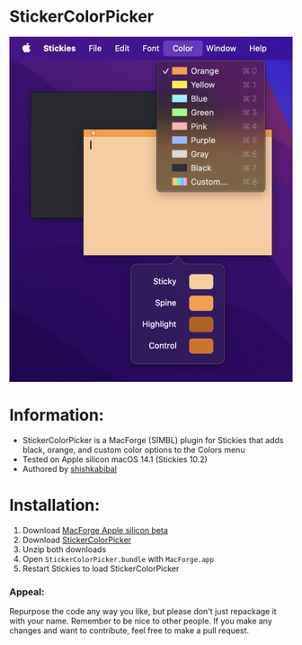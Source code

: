 # StickerColorPicker

![Preview](Preview.png)

# Information:

- StickerColorPicker is a MacForge (SIMBL) plugin for Stickies that adds black, orange, and custom color options to the Colors menu
- Tested on Apple silicon macOS 14.1 (Stickies 10.2)
- Authored by [shishkabibal](https://github.com/shishkabibal)

# Installation:

1. Download [MacForge Apple silicon beta](https://github.com/jslegendre/appcast/raw/master/Beta/MacForge/MacForge.1.2.2-2.zip)
2. Download [StickerColorPicker](https://github.com/shishkabibal/StickerColorPicker/releases/latest)
3. Unzip both downloads
4. Open `StickerColorPicker.bundle` with `MacForge.app`
5. Restart Stickies to load StickerColorPicker

### Appeal:
Repurpose the code any way you like, but please don't just repackage it with your name. Remember to be nice to other people. If you make any changes and want to contribute, feel free to make a pull request.
